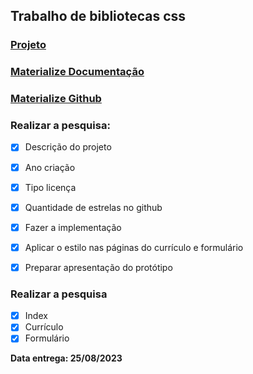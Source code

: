 ## Trabalho de bibliotecas css

### [Projeto](https://senac-trabalho-frameworks-css2.vercel.app/)  
### [Materialize Documentação](https://materializecss.com/)  
### [Materialize Github](https://github.com/Dogfalo/materialize)  

### Realizar a pesquisa:  
- [X]  Descrição do projeto  
- [X]  Ano criação  
- [X]  Tipo licença  
- [X]  Quantidade de estrelas no github  

- [X] Fazer a implementação
- [X] Aplicar o estilo nas páginas do currículo e formulário
- [X] Preparar apresentação do protótipo

### Realizar a pesquisa  
- [X]  Index
- [X]  Currículo
- [X]  Formulário

**Data entrega: 25/08/2023**


